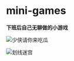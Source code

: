 # mini-games
**下班后自己无聊做的小游戏**


![少侠请你来吃瓜](https://upload-images.jianshu.io/upload_images/22512705-be8e1c4cba42e0cb.png?imageMogr2/auto-orient/strip%7CimageView2/2/w/1240)


![划线迷宫](https://upload-images.jianshu.io/upload_images/22512705-92b4d64dec5c2b77.png?imageMogr2/auto-orient/strip%7CimageView2/2/w/1240)